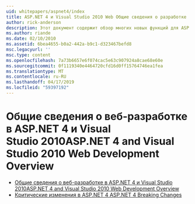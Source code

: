 ```yaml
---
uid: whitepapers/aspnet4/index
title: ASP.NET 4 и Visual Studio 2010 Web Общие сведения о разработке | Документация Майкрософт
author: rick-anderson
description: Этот документ содержит обзор многих новых функций для ASP.NET, которые включены в.NET Framework 4 и в Visual Studio 2010.
ms.author: riande
ms.date: 02/10/2010
ms.assetid: 6bea4655-b0a2-442a-b9c1-d323467befd8
msc.legacyurl: ''
msc.type: content
ms.openlocfilehash: 7a73b6657e6f074cac5e63c907924a8cae68e60e
ms.sourcegitcommit: 0f1119340e4464720cfd16d0ff15764746ea1fea
ms.translationtype: MT
ms.contentlocale: ru-RU
ms.lasthandoff: 04/17/2019
ms.locfileid: "59397192"
---
```

# <a name="aspnet-4-and-visual-studio-2010-web-development-overview"></a><span data-ttu-id="a88ca-103">Общие сведения о веб-разработке в ASP.NET 4 и Visual Studio 2010</span><span class="sxs-lookup"><span data-stu-id="a88ca-103">ASP.NET 4 and Visual Studio 2010 Web Development Overview</span></span>

- [<span data-ttu-id="a88ca-104">Общие сведения о веб-разработке в ASP.NET 4 и Visual Studio 2010</span><span class="sxs-lookup"><span data-stu-id="a88ca-104">ASP.NET 4 and Visual Studio 2010 Web Development Overview</span></span>](overview.md)
- [<span data-ttu-id="a88ca-105">Критические изменения в ASP.NET 4 </span><span class="sxs-lookup"><span data-stu-id="a88ca-105">ASP.NET 4 Breaking Changes</span></span>](breaking-changes.md)
